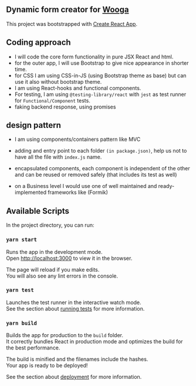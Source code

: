 ## Dynamic form creator for [Wooga](https://www.wooga.com/)

This project was bootstrapped with [Create React App](https://github.com/facebook/create-react-app).

## Coding approach
- I will code the core form functionality in pure JSX React and html.
- for the outer app, I will use Bootstrap to give nice appearance in shorter time.
- for CSS I am using CSS-in-JS (using Bootstrap theme as base) but can use it also without bootstrap theme.
- I am using React-hooks and functional components.
- For testing, I am using `@testing-library/react` with `jest` as test runner for `Functional/Component` tests.
- faking backend response, using promises

## design pattern
- I am using components/containers pattern like MVC
- adding and entry point to each folder `(in package.json)`, help us not to have all the file with `index.js` name.
- encapsulated components, each component is independent of the other and can be reused or removed safely (that includes its test as well)

- on a Business level I would use one of well maintained and ready-implemented frameworks like (Formik)


## Available Scripts

In the project directory, you can run:

### `yarn start`

Runs the app in the development mode.<br />
Open [http://localhost:3000](http://localhost:3000) to view it in the browser.

The page will reload if you make edits.<br />
You will also see any lint errors in the console.

### `yarn test`

Launches the test runner in the interactive watch mode.<br />
See the section about [running tests](https://facebook.github.io/create-react-app/docs/running-tests) for more information.

### `yarn build`

Builds the app for production to the `build` folder.<br />
It correctly bundles React in production mode and optimizes the build for the best performance.

The build is minified and the filenames include the hashes.<br />
Your app is ready to be deployed!

See the section about [deployment](https://facebook.github.io/create-react-app/docs/deployment) for more information.

